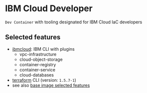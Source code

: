 # IBM Cloud Developer

`Dev Container` with tooling designated for IBM Cloud IaC developers

## Selected features

* [ibmcloud](https://cloud.ibm.com/docs/cli): IBM CLI with plugins
  * vpc-infrastructure
  * cloud-object-storage
  * container-registry
  * container-service
  * cloud-databases
* [terraform](https://developer.hashicorp.com/terraform/cli) CLI (version: `1.5.7-1`)
* see also [base image selected features](../base/README.md#selected-features)
